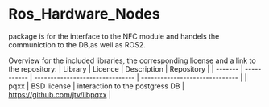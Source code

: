 # Ros_Hardware_Nodes

package is for the interface to the NFC module and handels the communiction to the DB,as well as ROS2.   


Overview for the included libraries, the corresponding license and a link to the repository:
| Library | Licence     | Description                     | Repository                     |
| ------- | ----------- | ------------------------------- | ------------------------------ |
| pqxx    | BSD license | interaction to the postgress DB | https://github.com/jtv/libpqxx |
